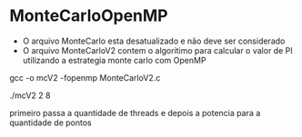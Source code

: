 # MonteCarloOpenMP
 - O arquivo MonteCarlo esta desatualizado e não deve ser considerado
 - O arquivo MonteCarloV2 contem o algoritimo para calcular o valor de PI utilizando a estrategia monte carlo com OpenMP

gcc -o mcV2 -fopenmp MonteCarloV2.c

./mcV2 2 8

primeiro passa a quantidade de threads e depois a potencia para a quantidade de pontos
